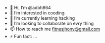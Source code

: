 - 👋 Hi, I’m @adbh864
- 👀 I’m interested in cooding
- 🌱 I’m currently learning hacking
- 💞️ I’m looking to collaborate on evry thing
- 📫 How to reach me fitnesjhony@gmail.com
- ⚡ Fun fact: ...

<!---
adbh864/adbh864 is a ✨ special ✨ repository because its `README.md` (this file) appears on your GitHub profile.
You can click the Preview link to take a look at your changes.
--->
